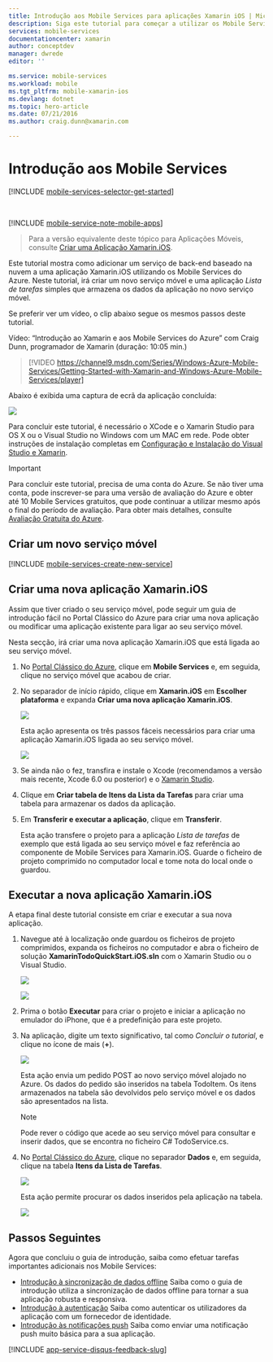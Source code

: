 ```yaml
---
title: Introdução aos Mobile Services para aplicações Xamarin iOS | Microsoft Docs
description: Siga este tutorial para começar a utilizar os Mobile Services do Azure para o desenvolvimento de Xamarin iOS.
services: mobile-services
documentationcenter: xamarin
author: conceptdev
manager: dwrede
editor: ''

ms.service: mobile-services
ms.workload: mobile
ms.tgt_pltfrm: mobile-xamarin-ios
ms.devlang: dotnet
ms.topic: hero-article
ms.date: 07/21/2016
ms.author: craig.dunn@xamarin.com

---
```

# <a name="getting-started"> </a>Introdução aos Mobile Services
[!INCLUDE [mobile-services-selector-get-started](../../includes/mobile-services-selector-get-started.md)]

&nbsp;

[!INCLUDE [mobile-service-note-mobile-apps](../../includes/mobile-services-note-mobile-apps.md)]

> Para a versão equivalente deste tópico para Aplicações Móveis, consulte [Criar uma Aplicação Xamarin.iOS](../app-service-mobile/app-service-mobile-xamarin-ios-get-started.md).
> 
> 

Este tutorial mostra como adicionar um serviço de back-end baseado na nuvem a uma aplicação Xamarin.iOS utilizando os Mobile Services do Azure. Neste tutorial, irá criar um novo serviço móvel e uma aplicação *Lista de tarefas* simples que armazena os dados da aplicação no novo serviço móvel.

Se preferir ver um vídeo, o clip abaixo segue os mesmos passos deste tutorial.

Vídeo: “Introdução ao Xamarin e aos Mobile Services do Azure” com Craig Dunn, programador de Xamarin (duração: 10:05 min.)

> [!VIDEO https://channel9.msdn.com/Series/Windows-Azure-Mobile-Services/Getting-Started-with-Xamarin-and-Windows-Azure-Mobile-Services/player]
> 
> 

Abaixo é exibida uma captura de ecrã da aplicação concluída:

![][0]

Para concluir este tutorial, é necessário o XCode e o Xamarin Studio para OS X ou o Visual Studio no Windows com um MAC em rede. Pode obter instruções de instalação completas em [Configuração e Instalação do Visual Studio e Xamarin](https://msdn.microsoft.com/library/mt613162.aspx). 

> [!IMPORTANT]
> Para concluir este tutorial, precisa de uma conta do Azure. Se não tiver uma conta, pode inscrever-se para uma versão de avaliação do Azure e obter até 10 Mobile Services gratuitos, que pode continuar a utilizar mesmo após o final do período de avaliação. Para obter mais detalhes, consulte [Avaliação Gratuita do Azure](https://azure.microsoft.com/pricing/free-trial/).
> 
> 

## <a name="create-new-service"> </a>Criar um novo serviço móvel
[!INCLUDE [mobile-services-create-new-service](../../includes/mobile-services-create-new-service.md)]

## Criar uma nova aplicação Xamarin.iOS
Assim que tiver criado o seu serviço móvel, pode seguir um guia de introdução fácil no Portal Clássico do Azure para criar uma nova aplicação ou modificar uma aplicação existente para ligar ao seu serviço móvel.

Nesta secção, irá criar uma nova aplicação Xamarin.iOS que está ligada ao seu serviço móvel.

1. No [Portal Clássico do Azure], clique em **Mobile Services** e, em seguida, clique no serviço móvel que acabou de criar.
2. No separador de início rápido, clique em **Xamarin.iOS** em **Escolher plataforma** e expanda **Criar uma nova aplicação Xamarin.iOS**.
   
    ![][6]
   
    Esta ação apresenta os três passos fáceis necessários para criar uma aplicação Xamarin.iOS ligada ao seu serviço móvel.
   
    ![][7]
3. Se ainda não o fez, transfira e instale o Xcode (recomendamos a versão mais recente, Xcode 6.0 ou posterior) e o [Xamarin Studio].
4. Clique em **Criar tabela de Itens da Lista da Tarefas** para criar uma tabela para armazenar os dados da aplicação.
5. Em **Transferir e executar a aplicação**, clique em **Transferir**.
   
    Esta ação transfere o projeto para a aplicação *Lista de tarefas* de exemplo que está ligada ao seu serviço móvel e faz referência ao componente de Mobile Services para Xamarin.iOS. Guarde o ficheiro de projeto comprimido no computador local e tome nota do local onde o guardou.

## Executar a nova aplicação Xamarin.iOS
A etapa final deste tutorial consiste em criar e executar a sua nova aplicação.

1. Navegue até à localização onde guardou os ficheiros de projeto comprimidos, expanda os ficheiros no computador e abra o ficheiro de solução **XamarinTodoQuickStart.iOS.sln** com o Xamarin Studio ou o Visual Studio.
   
    ![][8]
   
    ![][9]
2. Prima o botão **Executar** para criar o projeto e iniciar a aplicação no emulador do iPhone, que é a predefinição para este projeto.
3. Na aplicação, digite um texto significativo, tal como *Concluir o tutorial*, e clique no ícone de mais (**+**).
   
    ![][10]
   
    Esta ação envia um pedido POST ao novo serviço móvel alojado no Azure. Os dados do pedido são inseridos na tabela TodoItem. Os itens armazenados na tabela são devolvidos pelo serviço móvel e os dados são apresentados na lista.
   
   > [!NOTE]
   > Pode rever o código que acede ao seu serviço móvel para consultar e inserir dados, que se encontra no ficheiro C# TodoService.cs.
   > 
   > 
4. No [Portal Clássico do Azure], clique no separador **Dados** e, em seguida, clique na tabela **Itens da Lista de Tarefas**.
   
    ![][11]
   
    Esta ação permite procurar os dados inseridos pela aplicação na tabela.
   
    ![][12]

## Passos Seguintes
Agora que concluiu o guia de introdução, saiba como efetuar tarefas importantes adicionais nos Mobile Services:

* [Introdução à sincronização de dados offline] Saiba como o guia de introdução utiliza a sincronização de dados offline para tornar a sua aplicação robusta e responsiva.
* [Introdução à autenticação] Saiba como autenticar os utilizadores da aplicação com um fornecedor de identidade.
* [Introdução às notificações push] Saiba como enviar uma notificação push muito básica para a sua aplicação.

[!INCLUDE [app-service-disqus-feedback-slug](../../includes/app-service-disqus-feedback-slug.md)]

<!-- Anchors. -->
[Introdução aos Mobile Services]:#getting-started
[Criar um novo serviço móvel]:#create-new-service
[Definir a instância do serviço móvel]:#define-mobile-service-instance
[Passos Seguintes]:#next-steps

<!-- Images. -->
[0]: ./media/partner-xamarin-mobile-services-ios-get-started/mobile-quickstart-completed-ios.png
[6]: ./media/partner-xamarin-mobile-services-ios-get-started/mobile-portal-quickstart-xamarin-ios.png
[7]: ./media/partner-xamarin-mobile-services-ios-get-started/mobile-quickstart-steps-xamarin-ios.png
[8]: ./media/partner-xamarin-mobile-services-ios-get-started/mobile-xamarin-project-ios-xs.png
[9]: ./media/partner-xamarin-mobile-services-ios-get-started/mobile-xamarin-project-ios-vs.png
[10]: ./media/partner-xamarin-mobile-services-ios-get-started/mobile-quickstart-startup-ios.png
[11]: ./media/partner-xamarin-mobile-services-ios-get-started/mobile-data-tab.png
[12]: ./media/partner-xamarin-mobile-services-ios-get-started/mobile-data-browse.png


<!-- URLs. -->
[Introdução à sincronização de dados offline]: mobile-services-xamarin-ios-get-started-offline-data.md
[Introdução à autenticação]: partner-xamarin-mobile-services-ios-get-started-users.md
[Introdução às notificações push]: partner-xamarin-mobile-services-ios-get-started-push.md

[Xamarin Studio]: http://xamarin.com/download
[SDK iOS dos Mobile Services]: https://go.microsoft.com/fwLink/p/?LinkID=266533

[Portal Clássico do Azure]: https://manage.windowsazure.com/



<!--HONumber=Aug16_HO1-->


